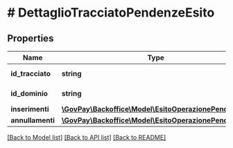 # # DettaglioTracciatoPendenzeEsito

## Properties

Name | Type | Description | Notes
------------ | ------------- | ------------- | -------------
**id_tracciato** | **string** | Identificativo del tracciato |
**id_dominio** | **string** | Identificativo del Dominio | [optional]
**inserimenti** | [**\GovPay\Backoffice\Model\EsitoOperazionePendenza[]**](EsitoOperazionePendenza.md) |  | [optional]
**annullamenti** | [**\GovPay\Backoffice\Model\EsitoOperazionePendenza[]**](EsitoOperazionePendenza.md) |  | [optional]

[[Back to Model list]](../../README.md#models) [[Back to API list]](../../README.md#endpoints) [[Back to README]](../../README.md)
